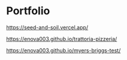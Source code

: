 # Portfolio 

https://seed-and-soil.vercel.app/

https://enova003.github.io/trattoria-pizzeria/

https://enova003.github.io/myers-briggs-test/
